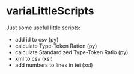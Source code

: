 # variaLittleScripts

Just some useful little scripts:

- add id to csv (py)
- calculate Type-Token Ration (py)
- calculate Standardized Type-Token Ratio (py)
- xml to csv (xsl)
- add numbers to lines in tei (xsl)

